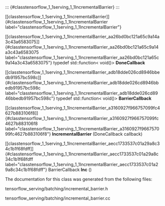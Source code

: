 ::: {#classtensorflow_1_1serving_1_1IncrementalBarrier}
:::

[\[classtensorflow\_1\_1serving\_1\_1IncrementalBarrier\]]{#classtensorflow_1_1serving_1_1IncrementalBarrier
label="classtensorflow_1_1serving_1_1IncrementalBarrier"}

[\[classtensorflow\_1\_1serving\_1\_1IncrementalBarrier\_aa26bd0bc121a65c9a14a3c43a6583075\]]{#classtensorflow_1_1serving_1_1IncrementalBarrier_aa26bd0bc121a65c9a14a3c43a6583075
label="classtensorflow_1_1serving_1_1IncrementalBarrier_aa26bd0bc121a65c9a14a3c43a6583075"}
typedef std::function$<$ void()$>$ **DoneCallback**

[\[classtensorflow\_1\_1serving\_1\_1IncrementalBarrier\_adb18dde026cd8946bbedb91957bc598c\]]{#classtensorflow_1_1serving_1_1IncrementalBarrier_adb18dde026cd8946bbedb91957bc598c
label="classtensorflow_1_1serving_1_1IncrementalBarrier_adb18dde026cd8946bbedb91957bc598c"}
typedef std::function$<$ void()$>$ **BarrierCallback**

[\[classtensorflow\_1\_1serving\_1\_1IncrementalBarrier\_a3160927f966757099fc4627b883106f8\]]{#classtensorflow_1_1serving_1_1IncrementalBarrier_a3160927f966757099fc4627b883106f8
label="classtensorflow_1_1serving_1_1IncrementalBarrier_a3160927f966757099fc4627b883106f8"}
**IncrementalBarrier** (DoneCallback callback)

[\[classtensorflow\_1\_1serving\_1\_1IncrementalBarrier\_aecc1733537c01a29a8c34c1b1f68fdff\]]{#classtensorflow_1_1serving_1_1IncrementalBarrier_aecc1733537c01a29a8c34c1b1f68fdff
label="classtensorflow_1_1serving_1_1IncrementalBarrier_aecc1733537c01a29a8c34c1b1f68fdff"}
BarrierCallback **Inc** ()

The documentation for this class was generated from the following files:

tensorflow\_serving/batching/incremental\_barrier.h

tensorflow\_serving/batching/incremental\_barrier.cc

